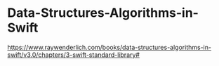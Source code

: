 # Data-Structures-Algorithms-in-Swift
https://www.raywenderlich.com/books/data-structures-algorithms-in-swift/v3.0/chapters/3-swift-standard-library#

